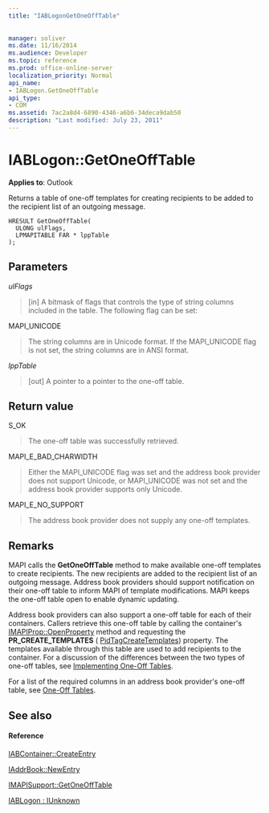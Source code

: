 ```yaml
---
title: "IABLogonGetOneOffTable"
 
 
manager: soliver
ms.date: 11/16/2014
ms.audience: Developer
ms.topic: reference
ms.prod: office-online-server
localization_priority: Normal
api_name:
- IABLogon.GetOneOffTable
api_type:
- COM
ms.assetid: 7ac2a8d4-6890-4346-a6b6-34deca9dab50
description: "Last modified: July 23, 2011"
---
```


# IABLogon::GetOneOffTable

  
  
**Applies to**: Outlook 
  
Returns a table of one-off templates for creating recipients to be added to the recipient list of an outgoing message.
  
```
HRESULT GetOneOffTable(
  ULONG ulFlags,
  LPMAPITABLE FAR * lppTable
);
```

## Parameters

 _ulFlags_
  
> [in] A bitmask of flags that controls the type of string columns included in the table. The following flag can be set:
    
MAPI_UNICODE 
  
> The string columns are in Unicode format. If the MAPI_UNICODE flag is not set, the string columns are in ANSI format.
    
 _lppTable_
  
> [out] A pointer to a pointer to the one-off table.
    
## Return value

S_OK 
  
> The one-off table was successfully retrieved.
    
MAPI_E_BAD_CHARWIDTH 
  
> Either the MAPI_UNICODE flag was set and the address book provider does not support Unicode, or MAPI_UNICODE was not set and the address book provider supports only Unicode.
    
MAPI_E_NO_SUPPORT 
  
> The address book provider does not supply any one-off templates.
    
## Remarks

MAPI calls the **GetOneOffTable** method to make available one-off templates to create recipients. The new recipients are added to the recipient list of an outgoing message. Address book providers should support notification on their one-off table to inform MAPI of template modifications. MAPI keeps the one-off table open to enable dynamic updating. 
  
Address book providers can also support a one-off table for each of their containers. Callers retrieve this one-off table by calling the container's [IMAPIProp::OpenProperty](imapiprop-openproperty.md) method and requesting the **PR_CREATE_TEMPLATES** ( [PidTagCreateTemplates](pidtagcreatetemplates-canonical-property.md)) property. The templates available through this table are used to add recipients to the container. For a discussion of the differences between the two types of one-off tables, see [Implementing One-Off Tables](implementing-one-off-tables.md).
  
For a list of the required columns in an address book provider's one-off table, see [One-Off Tables](one-off-tables.md).
  
## See also

#### Reference

[IABContainer::CreateEntry](iabcontainer-createentry.md)
  
[IAddrBook::NewEntry](iaddrbook-newentry.md)
  
[IMAPISupport::GetOneOffTable](imapisupport-getoneofftable.md)
  
[IABLogon : IUnknown](iablogoniunknown.md)

